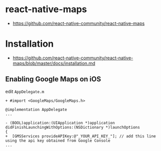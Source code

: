 # react-native-maps #

* https://github.com/react-native-community/react-native-maps


# Installation #

* https://github.com/react-native-community/react-native-maps/blob/master/docs/installation.md


## Enabling Google Maps on iOS ##

edit `AppDelegate.m`

```
+ #import <GoogleMaps/GoogleMaps.h>

@implementation AppDelegate
...

- (BOOL)application:(UIApplication *)application didFinishLaunchingWithOptions:(NSDictionary *)launchOptions
{
+  [GMSServices provideAPIKey:@"_YOUR_API_KEY_"]; // add this line using the api key obtained from Google Console
...
```
